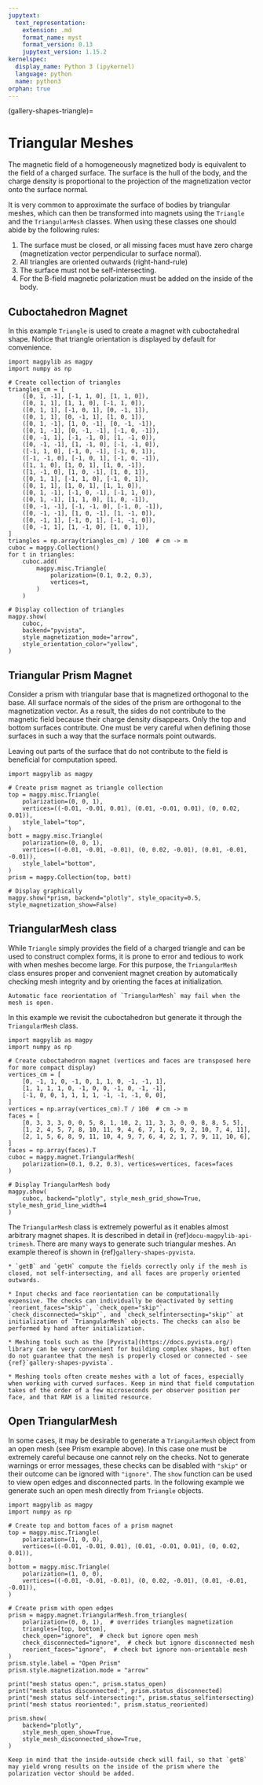 ```yaml
---
jupytext:
  text_representation:
    extension: .md
    format_name: myst
    format_version: 0.13
    jupytext_version: 1.15.2
kernelspec:
  display_name: Python 3 (ipykernel)
  language: python
  name: python3
orphan: true
---
```


(gallery-shapes-triangle)=

# Triangular Meshes

The magnetic field of a homogeneously magnetized body is equivalent to the field of a charged surface. The surface is the hull of the body, and the charge density is proportional to the projection of the magnetization vector onto the surface normal.

It is very common to approximate the surface of bodies by triangular meshes, which can then be transformed into magnets using the `Triangle` and the `TriangularMesh` classes. When using these classes one should abide by the following rules:

1. The surface must be closed, or all missing faces must have zero charge (magnetization vector perpendicular to surface normal).
2. All triangles are oriented outwards (right-hand-rule)
3. The surface must not be self-intersecting.
4. For the B-field magnetic polarization must be added on the inside of the body.

## Cuboctahedron Magnet

In this example `Triangle` is used to create a magnet with cuboctahedral shape. Notice that triangle orientation is displayed by default for convenience.

```{code-cell} ipython3
import magpylib as magpy
import numpy as np

# Create collection of triangles
triangles_cm = [
    ([0, 1, -1], [-1, 1, 0], [1, 1, 0]),
    ([0, 1, 1], [1, 1, 0], [-1, 1, 0]),
    ([0, 1, 1], [-1, 0, 1], [0, -1, 1]),
    ([0, 1, 1], [0, -1, 1], [1, 0, 1]),
    ([0, 1, -1], [1, 0, -1], [0, -1, -1]),
    ([0, 1, -1], [0, -1, -1], [-1, 0, -1]),
    ([0, -1, 1], [-1, -1, 0], [1, -1, 0]),
    ([0, -1, -1], [1, -1, 0], [-1, -1, 0]),
    ([-1, 1, 0], [-1, 0, -1], [-1, 0, 1]),
    ([-1, -1, 0], [-1, 0, 1], [-1, 0, -1]),
    ([1, 1, 0], [1, 0, 1], [1, 0, -1]),
    ([1, -1, 0], [1, 0, -1], [1, 0, 1]),
    ([0, 1, 1], [-1, 1, 0], [-1, 0, 1]),
    ([0, 1, 1], [1, 0, 1], [1, 1, 0]),
    ([0, 1, -1], [-1, 0, -1], [-1, 1, 0]),
    ([0, 1, -1], [1, 1, 0], [1, 0, -1]),
    ([0, -1, -1], [-1, -1, 0], [-1, 0, -1]),
    ([0, -1, -1], [1, 0, -1], [1, -1, 0]),
    ([0, -1, 1], [-1, 0, 1], [-1, -1, 0]),
    ([0, -1, 1], [1, -1, 0], [1, 0, 1]),
]
triangles = np.array(triangles_cm) / 100  # cm -> m
cuboc = magpy.Collection()
for t in triangles:
    cuboc.add(
        magpy.misc.Triangle(
            polarization=(0.1, 0.2, 0.3),
            vertices=t,
        )
    )

# Display collection of triangles
magpy.show(
    cuboc,
    backend="pyvista",
    style_magnetization_mode="arrow",
    style_orientation_color="yellow",
)
```

## Triangular Prism Magnet

Consider a prism with triangular base that is magnetized orthogonal to the base. All surface normals of the sides of the prism are orthogonal to the magnetization vector. As a result, the sides do not contribute to the magnetic field because their charge density disappears. Only the top and bottom surfaces contribute. One must be very careful when defining those surfaces in such a way that the surface normals point outwards.

Leaving out parts of the surface that do not contribute to the field is beneficial for computation speed.

```{code-cell} ipython3
import magpylib as magpy

# Create prism magnet as triangle collection
top = magpy.misc.Triangle(
    polarization=(0, 0, 1),
    vertices=((-0.01, -0.01, 0.01), (0.01, -0.01, 0.01), (0, 0.02, 0.01)),
    style_label="top",
)
bott = magpy.misc.Triangle(
    polarization=(0, 0, 1),
    vertices=((-0.01, -0.01, -0.01), (0, 0.02, -0.01), (0.01, -0.01, -0.01)),
    style_label="bottom",
)
prism = magpy.Collection(top, bott)

# Display graphically
magpy.show(*prism, backend="plotly", style_opacity=0.5, style_magnetization_show=False)
```

## TriangularMesh class

While `Triangle` simply provides the field of a charged triangle and can be used to construct complex forms, it is prone to error and tedious to work with when meshes become large. For this purpose, the `TriangularMesh` class ensures proper and convenient magnet creation by automatically checking mesh integrity and by orienting the faces at initialization.

```{attention}
Automatic face reorientation of `TriangularMesh` may fail when the mesh is open.
```

In this example we revisit the cuboctahedron but generate it through the `TriangularMesh` class.

```{code-cell} ipython3
import magpylib as magpy
import numpy as np

# Create cuboctahedron magnet (vertices and faces are transposed here for more compact display)
vertices_cm = [
    [0, -1, 1, 0, -1, 0, 1, 1, 0, -1, -1, 1],
    [1, 1, 1, 1, 0, -1, 0, 0, -1, 0, -1, -1],
    [-1, 0, 0, 1, 1, 1, 1, -1, -1, -1, 0, 0],
]
vertices = np.array(vertices_cm).T / 100  # cm -> m
faces = [
    [0, 3, 3, 3, 0, 0, 5, 8, 1, 10, 2, 11, 3, 3, 0, 0, 8, 8, 5, 5],
    [1, 2, 4, 5, 7, 8, 10, 11, 9, 4, 6, 7, 1, 6, 9, 2, 10, 7, 4, 11],
    [2, 1, 5, 6, 8, 9, 11, 10, 4, 9, 7, 6, 4, 2, 1, 7, 9, 11, 10, 6],
]
faces = np.array(faces).T
cuboc = magpy.magnet.TriangularMesh(
    polarization=(0.1, 0.2, 0.3), vertices=vertices, faces=faces
)

# Display TriangularMesh body
magpy.show(
    cuboc, backend="plotly", style_mesh_grid_show=True, style_mesh_grid_line_width=4
)
```

The `TriangularMesh` class is extremely powerful as it enables almost arbitrary magnet shapes. It is described in detail in {ref}`docu-magpylib-api-trimesh`. There are many ways to generate such triangular meshes. An example thereof is shown in {ref}`gallery-shapes-pyvista`.

```{caution}
* `getB` and `getH` compute the fields correctly only if the mesh is closed, not self-intersecting, and all faces are properly oriented outwards.

* Input checks and face reorientation can be computationally expensive. The checks can individually be deactivated by setting `reorient_faces="skip"`, `check_open="skip"`, `check_disconnected="skip"`, and `check_selfintersecting="skip"` at initialization of `TriangularMesh` objects. The checks can also be performed by hand after initialization.

* Meshing tools such as the [Pyvista](https://docs.pyvista.org/) library can be very convenient for building complex shapes, but often do not guarantee that the mesh is properly closed or connected - see {ref}`gallery-shapes-pyvista`.

* Meshing tools often create meshes with a lot of faces, especially when working with curved surfaces. Keep in mind that field computation takes of the order of a few microseconds per observer position per face, and that RAM is a limited resource.
```

## Open TriangularMesh

In some cases, it may be desirable to generate a `TriangularMesh` object from an open mesh (see Prism example above). In this case one must be extremely careful because one cannot rely on the checks. Not to generate warnings or error messages, these checks can be disabled with `"skip"` or their outcome can be ignored with `"ignore"`. The `show` function can be used to view open edges and disconnected parts. In the following example we generate such an open mesh directly from `Triangle` objects.

```{code-cell} ipython3
import magpylib as magpy
import numpy as np

# Create top and bottom faces of a prism magnet
top = magpy.misc.Triangle(
    polarization=(1, 0, 0),
    vertices=((-0.01, -0.01, 0.01), (0.01, -0.01, 0.01), (0, 0.02, 0.01)),
)
bottom = magpy.misc.Triangle(
    polarization=(1, 0, 0),
    vertices=((-0.01, -0.01, -0.01), (0, 0.02, -0.01), (0.01, -0.01, -0.01)),
)

# Create prism with open edges
prism = magpy.magnet.TriangularMesh.from_triangles(
    polarization=(0, 0, 1),  # overrides triangles magnetization
    triangles=[top, bottom],
    check_open="ignore",  # check but ignore open mesh
    check_disconnected="ignore",  # check but ignore disconnected mesh
    reorient_faces="ignore",  # check but ignore non-orientable mesh
)
prism.style.label = "Open Prism"
prism.style.magnetization.mode = "arrow"

print("mesh status open:", prism.status_open)
print("mesh status disconnected:", prism.status_disconnected)
print("mesh status self-intersecting:", prism.status_selfintersecting)
print("mesh status reoriented:", prism.status_reoriented)

prism.show(
    backend="plotly",
    style_mesh_open_show=True,
    style_mesh_disconnected_show=True,
)
```

```{caution}
Keep in mind that the inside-outside check will fail, so that `getB` may yield wrong results on the inside of the prism where the polarization vector should be added.
```
